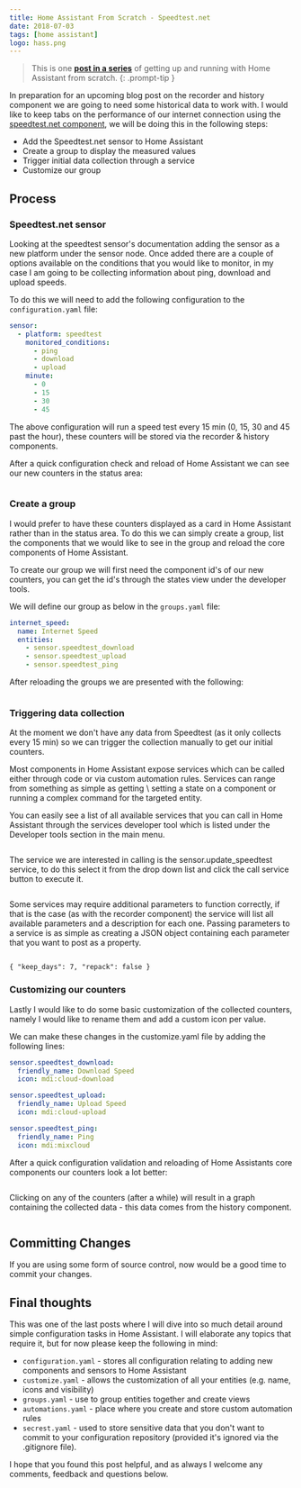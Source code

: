 ```yaml
---
title: Home Assistant From Scratch - Speedtest.net
date: 2018-07-03
tags: [home assistant]
logo: hass.png
---
```


> This is one **[post in a series](/blog/2018/2018-06-27/post/)** of getting up and running with Home Assistant from scratch.
{: .prompt-tip }

In preparation for an upcoming blog post on the recorder and history component we are going to need some historical data to work with. I would like to keep tabs on the performance of our internet connection using the [speedtest.net component](https://www.home-assistant.io/integrations/speedtestdotnet/), we will be doing this in the following steps:

- Add the Speedtest.net sensor to Home Assistant
- Create a group to display the measured values
- Trigger initial data collection through a service
- Customize our group

## Process
### Speedtest.net sensor
Looking at the speedtest sensor's documentation adding the sensor as a new platform under the sensor node. Once added there are a couple of options available on the conditions that you would like to monitor, in my case I am going to be collecting information about ping, download and upload speeds.

To do this we will need to add the following configuration to the `configuration.yaml` file:

```yaml
sensor:
  - platform: speedtest
    monitored_conditions:
      - ping
      - download
      - upload
    minute:
      - 0
      - 15
      - 30
      - 45
```

The above configuration will run a speed test every 15 min (0, 15, 30 and 45 past the hour), these counters will be stored via the recorder & history components.

After a quick configuration check and reload of Home Assistant we can see our new counters in the status area:

<img src="./001.png" alt="" />

### Create a group
I would prefer to have these counters displayed as a card in Home Assistant rather than in the status area. To do this we can simply create a group, list the components that we would like to see in the group and reload the core components of Home Assistant.

To create our group we will first need the component id's of our new counters, you can get the id's through the states view under the developer tools.

We will define our group as below in the `groups.yaml` file:

```yaml
internet_speed:
  name: Internet Speed
  entities:
    - sensor.speedtest_download
    - sensor.speedtest_upload
    - sensor.speedtest_ping
```

After reloading the groups we are presented with the following:

<img src="./002.png" alt="" />

### Triggering data collection
At the moment we don't have any data from Speedtest (as it only collects every 15 min) so we can trigger the collection manually to get our initial counters.

Most components in Home Assistant expose services which can be called either through code or via custom automation rules. Services can range from something as simple as getting \ setting a state on a component or running a complex command for the targeted entity.

You can easily see a list of all available services that you can call in Home Assistant through the services developer tool which is listed under the Developer tools section in the main menu.

<img src="./003.png" alt="" />

The service we are interested in calling is the sensor.update_speedtest service, to do this select it from the drop down list and click the call service button to execute it.

<img src="./004.png" alt="" />

Some services may require additional parameters to function correctly, if that is the case (as with the recorder component) the service will list all available parameters and a description for each one. Passing parameters to a service is as simple as creating a JSON object containing each parameter that you want to post as a property.

<img src="./005.png" alt="" />

`{ "keep_days": 7, "repack": false }`

### Customizing our counters
Lastly I would like to do some basic customization of the collected counters, namely I would like to rename them and add a custom icon per value.

We can make these changes in the customize.yaml file by adding the following lines:

```yaml
sensor.speedtest_download:
  friendly_name: Download Speed
  icon: mdi:cloud-download

sensor.speedtest_upload:
  friendly_name: Upload Speed
  icon: mdi:cloud-upload

sensor.speedtest_ping:
  friendly_name: Ping
  icon: mdi:mixcloud
```

After a quick configuration validation and reloading of Home Assistants core components our counters look a lot better:

<img src="./006.png" alt="" />

Clicking on any of the counters (after a while) will result in a graph containing the collected data - this data comes from the history component.

<img src="./007.png" alt="" />

## Committing Changes
If you are using some form of source control, now would be a good time to commit your changes.

## Final thoughts
This was one of the last posts where I will dive into so much detail around simple configuration tasks in Home Assistant. I will elaborate any topics that require it, but for now please keep the following in mind:

- `configuration.yaml` - stores all configuration relating to adding new components and sensors to Home Assistant
- `customize.yaml` - allows the customization of all your entities (e.g. name, icons and visibility)
- `groups.yaml` - use to group entities together and create views
- `automations.yaml` - place where you create and store custom automation rules
- `secrest.yaml` - used to store sensitive data that you don't want to commit to your configuration repository (provided it's ignored via the .gitignore file).

I hope that you found this post helpful, and as always I welcome any comments, feedback and questions below.
